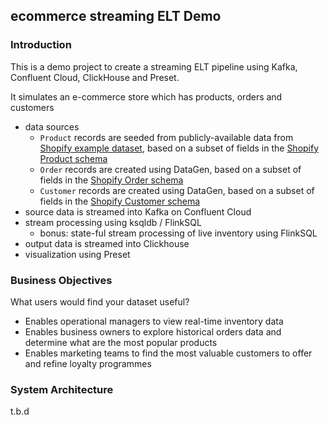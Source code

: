 ## ecommerce streaming ELT Demo

### Introduction
This is a demo project to create a streaming ELT pipeline using Kafka, Confluent Cloud, ClickHouse and Preset.

It simulates an e-commerce store which has products, orders and customers
- data sources
  - `Product` records are seeded from publicly-available data from [Shopify example dataset](https://github.com/shopifypartners/shopify-product-csvs-and-images/tree/master/csv-files), based on a subset of fields in the [Shopify Product schema](https://shopify.dev/docs/api/storefront/2024-10/objects/Product)
  - `Order` records are created using DataGen, based on a subset of fields in the [Shopify Order schema](https://shopify.dev/docs/api/storefront/2024-10/objects/Order)
  - `Customer` records are created using DataGen, based on a subset of fields in the [Shopify Customer schema](https://shopify.dev/docs/api/storefront/2024-10/objects/Customer)
- source data is streamed into Kafka on Confluent Cloud
- stream processing using ksqldb / FlinkSQL
  - bonus: state-ful stream processing of live inventory using FlinkSQL
- output data is streamed into Clickhouse
- visualization using Preset

### Business Objectives
What users would find your dataset useful?
- Enables operational managers to view real-time inventory data
- Enables business owners to explore historical orders data and determine what are the most popular products
- Enables marketing teams to find the most valuable customers to offer and refine loyalty programmes

### System Architecture

t.b.d
